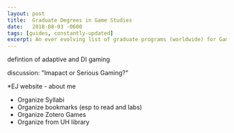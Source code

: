 ```yaml
---
layout: post
title:  Graduate Degrees in Game Studies
date:   2018-08-03 -0600
tags: [guides, constantly-updated]
excerpt: An ever evolving list of graduate programs (worldwide) for Game Studies, Game Design, and Game Sciences. Few have outright degrees, but there are scholoars out there!
---
```



defintion of adaptive and DI gaming

discussion: "Imapact or Serious Gaming?"


*EJ website
    - about me
    
* Organize Syllabi
* Organize bookmarks (esp to read and labs)
* Organize Zotero Games
* Organize from UH library
